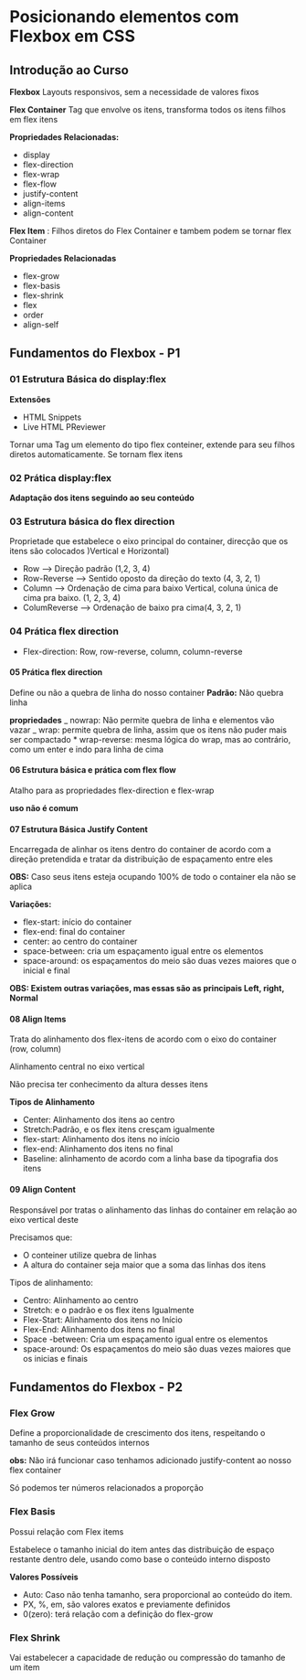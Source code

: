 # Posicionando elementos com Flexbox em CSS

## Introdução ao Curso

**Flexbox** Layouts responsivos, sem a necessidade de valores fixos

**Flex Container** Tag que envolve os itens, transforma todos os itens filhos em flex itens

**Propriedades Relacionadas:**

- display
- flex-direction
- flex-wrap
- flex-flow
- justify-content
- align-items
- align-content

**Flex Item** : Filhos diretos do Flex Container e tambem podem se tornar flex Container

**Propriedades Relacionadas**

- flex-grow
- flex-basis
- flex-shrink
- flex
- order
- align-self

## Fundamentos do Flexbox - P1

### 01 Estrutura Básica do display:flex

**Extensões**

- HTML Snippets
- Live HTML PReviewer

Tornar uma Tag um elemento do tipo flex conteiner, extende para seu filhos diretos automaticamente. Se tornam flex itens

### 02 Prática display:flex

**Adaptação dos itens seguindo ao seu conteúdo**

### 03 Estrutura básica do flex direction

Proprietade que estabelece o eixo principal do container, direcção que os itens são colocados )Vertical e Horizontal)

- Row --> Direção padrão (1,2, 3, 4)
- Row-Reverse --> Sentido oposto da direção do texto (4, 3, 2, 1)
- Column --> Ordenação de cima para baixo Vertical, coluna única de cima pra baixo. (1, 2, 3, 4)
- ColumReverse --> Ordenação de baixo pra cima(4, 3, 2, 1)

### 04 Prática flex direction

- Flex-direction: Row, row-reverse, column, column-reverse

#### 05 Prática flex direction

Define ou não a quebra de linha do nosso container
**Padrão:** Não quebra linha

**propriedades**
_ nowrap: Não permite quebra de linha e elementos vão vazar
_ wrap: permite quebra de linha, assim que os itens não puder mais ser compactado \* wrap-reverse: mesma lógica do wrap, mas ao contrário, como um enter e indo para linha de cima

#### 06 Estrutura básica e prática com flex flow

Atalho para as propriedades flex-direction e flex-wrap

**uso não é comum**

#### 07 Estrutura Básica Justify Content

Encarregada de alinhar os itens dentro do container de acordo com a direção pretendida e tratar da distribuição de espaçamento entre eles

**OBS:** Caso seus itens esteja ocupando 100% de todo o container ela não se aplica

**Variações:**

- flex-start: início do container
- flex-end: final do container
- center: ao centro do container
- space-between: cria um espaçamento igual entre os elementos
- space-around: os espaçamentos do meio são duas vezes maiores que o inicial e final

**OBS: Existem outras variações, mas essas são as principais Left, right, Normal**

#### 08 Align Items

Trata do alinhamento dos flex-itens de acordo com o eixo do container (row, column)

Alinhamento central no eixo vertical

Não precisa ter conhecimento da altura desses itens

**Tipos de Alinhamento**

- Center: Alinhamento dos itens ao centro
- Stretch:Padrão, e os flex itens cresçam igualmente
- flex-start: Alinhamento dos itens no início
- flex-end: Alinhamento dos itens no final
- Baseline: alinhamento de acordo com a linha base da tipografia dos itens

#### 09 Align Content

Responsável por tratas o alinhamento das linhas do container em relação ao eixo vertical deste

Precisamos que:

- O conteiner utilize quebra de linhas
- A altura do container seja maior que a soma das linhas dos itens

Tipos de alinhamento:

- Centro: Alinhamento ao centro
- Stretch: e o padrão e os flex itens Igualmente
- Flex-Start: Alinhamento dos itens no Início
- Flex-End: Alinhamento dos itens no final
- Space -between: Cria um espaçamento igual entre os elementos
- space-around: Os espaçamentos do meio são duas vezes maiores que os inicias e finais

## Fundamentos do Flexbox - P2

### Flex Grow

Define a proporcionalidade de crescimento dos itens, respeitando o tamanho de seus conteúdos internos

**obs:** Não irá funcionar caso tenhamos adicionado justify-content ao nosso flex container

Só podemos ter números relacionados a proporção

### Flex Basis

Possui relação com Flex items

Estabelece o tamanho inicial do item antes das distribuição de espaço restante dentro dele, usando como base o conteúdo interno disposto

**Valores Possíveis**

- Auto: Caso não tenha tamanho, sera proporcional ao conteúdo do item.
- PX, %, em, são valores exatos e previamente definidos
- 0(zero): terá relação com a definição do flex-grow

### Flex Shrink

Vai estabelecer a capacidade de redução ou compressão do tamanho de um item
